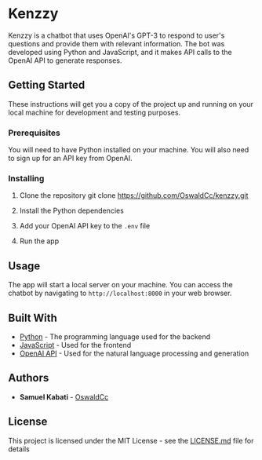 # Kenzzy

Kenzzy is a chatbot that uses OpenAI's GPT-3 to respond to user's questions and provide them with relevant information. The bot was developed using Python and JavaScript, and it makes API calls to the OpenAI API to generate responses. 

## Getting Started

These instructions will get you a copy of the project up and running on your local machine for development and testing purposes.

### Prerequisites

You will need to have Python installed on your machine. You will also need to sign up for an API key from OpenAI.

### Installing

1. Clone the repository git clone https://github.com/OswaldCc/kenzzy.git

2. Install the Python dependencies

3. Add your OpenAI API key to the `.env` file

4. Run the app


## Usage

The app will start a local server on your machine. You can access the chatbot by navigating to `http://localhost:8000` in your web browser.

## Built With

* [Python](https://www.python.org/) - The programming language used for the backend
* [JavaScript](https://www.javascript.com/) - Used for the frontend
* [OpenAI API](https://openai.com/) - Used for the natural language processing and generation

## Authors

* **Samuel Kabati** - [OswaldCc](https://github.com/OswaldCc)

## License

This project is licensed under the MIT License - see the [LICENSE.md](LICENSE.md) file for details
